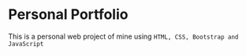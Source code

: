 # Personal Portfolio
This is a personal web project of mine using `HTML, CSS, Bootstrap and JavaScript`

